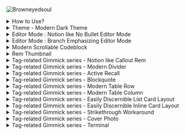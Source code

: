 ![Browneyedsoul](https://user-images.githubusercontent.com/56161102/134761779-cd39ce14-3ea5-433f-9a14-d642f52c7e5e.png)





<details> 
    <summary>How to Use?</summary>
	<br>
	<h3>Please check the <a href="https://forum.remnote.io/t/what-is-custom-css-and-how-do-i-use-it/1231">Custom CSS Tutorial</a> first</h3>
    <div markdown="1"></div> 
</details>

<details> 
    <summary>Theme - Modern Dark Theme</summary>
	<br>
    <h2>Use case</h2>
	<div>
		<img src="https://raw.githubusercontent.com/browneyedsoul/ImageRepository/main/Modern%20Dark%20Theme.png?token=ANMPGTXQWZX64HU6J6A5LGLBYSH5I">
	</div>
</details>

<details> 
    <summary>Editor Mode : Notion like No Bullet Editor Mode</summary> 
	<br>
	<h2>What is the purpose of this Snippet?</h2> 
		<ul>
            <li>For those who are thinking that Bullet-based Outliner Editor is way too cluttered with crowded bullet points.</li>
            <li>Combined UX : Block based Notion Editor + Outliner</li>
		</ul>
	<h2>Use case</h2>
		<img src="https://user-images.githubusercontent.com/56161102/146399780-efbefb64-dd60-4878-a7a0-9e84e74ce770.gif">
		<img src="https://user-images.githubusercontent.com/56161102/144811607-55235118-c43c-47f2-8eae-7b2424d4f0db.png"><br>
		<img src="https://user-images.githubusercontent.com/56161102/144810507-83ed2e6a-cb6e-452a-9e26-2eb794e8442e.png">
</details>

<details> 
    <summary>Editor Mode : Branch Emphasizing Editor Mode</summary>
	<br>
	<h2>What is the purpose of this Snippet?</h2>
	<h2>Use case</h2>
		<img src="https://user-images.githubusercontent.com/56161102/135745657-5daffdc3-6e95-4bc8-9bd3-14619397be0f.png">
</details>

<details> 
    <summary>Modern Scrollable Codeblock</summary>
	<br>
	<h2>What is the purpose of this Snippet?</h2>
	<h2>Use case</h2>
	<img src ="https://user-images.githubusercontent.com/56161102/146404024-09d18a56-5c18-4699-8228-b8db8ba0b3c1.gif">
	<img src ="https://user-images.githubusercontent.com/56161102/138455986-b8fd0d40-7dea-4d25-b14b-d394dd5744cc.png">
</details>

<details> 
    <summary>Rem Thumbnail</summary>
	<br>
	<h2>What is the purpose of this Snippet?</h2>
	<h2>Use case</h2>
</details>

<details> 
    <summary>Tag-related Gimmick series - Notion like Callout Rem</summary>
	<br>
	<h2>What is the purpose of this Snippet?</h2>
	<h2>Use case</h2>
	<img src="https://user-images.githubusercontent.com/56161102/133299689-ec0a686b-7377-4871-bf7a-2c49e7e3a62e.gif">
	<br>
	<img src="https://user-images.githubusercontent.com/56161102/129578910-f5bdf063-dc52-400d-97ff-5a327fa00819.png">
</details>

<details> 
    <summary>Tag-related Gimmick series - Modern Divider</summary>
	<br>
	<h2>What is the purpose of this Snippet?</h2>
	<h2>Use case</h2>
	<img src="https://user-images.githubusercontent.com/56161102/129580147-c0507bcc-a4d1-4522-b48d-d7efdf831e0f.gif">
</details>

<details> 
    <summary>Tag-related Gimmick series - Active Recall</summary>
	<br>
	<h2>What is the purpose of this Snippet?</h2>
	<h2>Use case</h2>
</details>

<details> 
    <summary>Tag-related Gimmick series - Blockquote</summary>
	<br>
	<h2>What is the purpose of this Snippet?</h2>
	<h2>Use case</h2>
</details>

<details> 
    <summary>Tag-related Gimmick series - Modern Table Row</summary>
	<br>
	<h2>What is the purpose of this Snippet?</h2>
	<h2>Use case</h2>
	<img src="https://forum.remnote.io/uploads/default/original/2X/7/7ad718829a7738ca1ad75e0ee35c36494d37c0f9.gif">
	<br>
	<h3>Feature</h3>
	<ul>
		<li>Column Width Adjustment by Tagging to the Title bar</li>
			<img src="https://forum.remnote.io/uploads/default/original/2X/8/8ae892cd66862b9115bbbe74a0a3f1246b8a79e3.gif">
		<li>Hacky Method to Changing Row table to Use Column Table</li>
	</ul>
</details>

<details> 
    <summary>Tag-related Gimmick series - Modern Table Column</summary>
	<h2>What is the purpose of this Snippet?</h2>
	<h2>Use case</h2>
	<img src="https://user-images.githubusercontent.com/56161102/146405230-a133fde0-4c0b-48d9-aab3-71ccfc767c70.gif">
</details>

<details> 
    <summary>Tag-related Gimmick series - Easily Discernible List Card Layout</summary>
	<br>
	<h2>What is the purpose of this Snippet?</h2>
	<h2>Use case</h2>
	<img src="https://user-images.githubusercontent.com/56161102/139407710-45d2ba43-d5c0-4314-9719-4676d4b41575.gif">
	<br>
	<div>
		<ul>
			<h2>Before</h2>
			<br><img src="https://user-images.githubusercontent.com/56161102/139383660-5224879e-7245-4e0b-b7b6-c6e1da9156ce.png">
			<h2>After</h2>
			<br><img src="https://user-images.githubusercontent.com/56161102/139383178-ba6c3cef-d5d6-4980-9397-345048a0bc87.png">
			All you need to do is just guess how long the front-side width size is, and then tag to each Answer Part of the Card (each rem Individually)
			<ul>
				<li><span style="font-family: Courier; color: yellow;">w120 → Front width 120px</li>
				<li><span style="font-family: Courier; color: yellow;">w150 → Front width 150px</li>
				<li><span style="font-family: Courier; color: yellow;">w180 → Front width 180px</li>
				<li><span style="font-family: Courier; color: yellow;">w210 → Front width 210px</li>
				<li><span style="font-family: Courier; color: yellow;">w240 → Front width 240px</li>
				<li><span style="font-family: Courier; color: yellow;">w270 → Front width 270px</li>
				<li><span style="font-family: Courier; color: yellow;">w300 → Front width 300px</li>
				<li><span style="font-family: Courier; color: yellow;">w330 → Front width 330px</li>
				<li><span style="font-family: Courier; color: yellow;">w360 → Front width 360px</li>
				<li><span style="font-family: Courier; color: yellow;">w390 → Front width 390px</li>
				<li><span style="font-family: Courier; color: yellow;">w420 → Front width 420px</li>
				<li><span style="font-family: Courier; color: yellow;">w450 → Front width 450px</li>
				<li><span style="font-family: Courier; color: yellow;">w480 → Front width 480px</li>
			</ul>
		</ul>
	</div>
</details>

<details> 
    <summary>Tag-related Gimmick series - Easily Discernible Inline Card Layout</summary>
	<br>
	<h2>What is the purpose of this Snippet?</h2>
	<h2>Use case</h2>
	<div>
		<ul>
			<h2>Before</h2>
			<br><img src="https://user-images.githubusercontent.com/56161102/138023258-357e00c1-8806-4302-8e1f-4bc4d6499b3f.png">
			<h2>After</h2>
			<br><img src="https://user-images.githubusercontent.com/56161102/138023272-01494a0c-9e53-4768-a531-65f62bfcf49e.png">
			<br><img src="https://user-images.githubusercontent.com/56161102/138453737-cc4e4dac-5aff-4ce4-a320-622d4697e7cd.png">
		</ul>
	</div>
</details>

<details> 
    <summary>Tag-related Gimmick series - Strikethrough Workaround</summary>
	<br>
	<h2>What is the purpose of this Snippet?</h2>
	<h2>Use case</h2>
	<img src="https://user-images.githubusercontent.com/56161102/133104105-d94817c9-0ff9-4fdb-b221-da2d8a5c7d50.png">
</details>

<details> 
    <summary>Tag-related Gimmick series - Cover Photo</summary>
	<br>
	<h2>What is the purpose of this Snippet?</h2>
	<h2>Use case</h2>
		<div>
	      	<ol>
	            <li>Make CSS Template on Custom CSS<br><img src="https://user-images.githubusercontent.com/56161102/129580692-22c7710d-af5c-4939-b44b-a8857493965d.png"></li>
	        	<li>Add image url, Name the tag<br><img src="https://user-images.githubusercontent.com/56161102/129580723-950620ac-7077-4cee-9f52-79329713f98a.jpeg"></li>
	            <li>Tag to the Rem-title
					<br><img src="https://user-images.githubusercontent.com/56161102/129580757-d230aa8c-537e-4965-8c9d-931862c51e58.jpeg">
					<br><img src="https://user-images.githubusercontent.com/56161102/129580770-bab49a86-f72c-4313-b172-4d3a4e1d383e.jpeg"></li>
	            <li>Adjust <span style="font-family: Courier; color: yellow;">background-size on your tastes. 
					<br>➊ background-size: 100% 100%; ➞ Full responsive but the image can be ugly.
					<br>➋ background-size: contain; ➞ Height fixed, Responsive to width but some margins can be made.
					<br>➌ background-size: cover; ➞ I don’t care about the cover image cropped.
					Hope new revamped big update version could be more intuitive. 🙂</li>
	        </ol>  
	    </div>
</details>

<details> 
    <summary>Tag-related Gimmick series - Terminal</summary>
	<br>
	<h2>What is the purpose of this Snippet?</h2>
	<h2>Use case</h2>
	<img src="https://user-images.githubusercontent.com/56161102/131240536-c039347c-3fce-4cc4-a568-048606a4d383.png">
</details>
